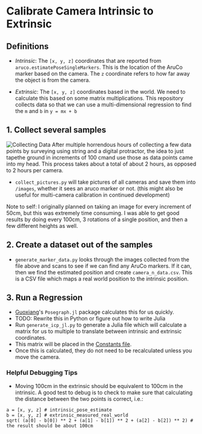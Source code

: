 # Calibrate Camera Intrinsic to Extrinsic

## Definitions

* *Intrinsic*: The `[x, y, z]` coordinates that are reported from `aruco.estimatePoseSingleMarkers`. This is the location of the AruCo marker based on the camera. The `z` coordinate refers to how far away the object is from the camera.

* *Extrinsic*: The `[x, y, z]` coordinates based in the world. We need to calculate this based on some matrix multiplications. This repository collects data so that we can use a multi-dimensional regression to find the `m` and `b` in `y = mx + b`

## 1. Collect several samples
![Collecting Data](https://github.com/mchen0037/whole-bodied-mathematics/blob/main/assets/collecting_data.gif?raw=true)
After multiple horrendous hours of collecting a few data points by surveying using string and a digital protractor, the idea to just tapethe ground in increments of 100 cmand use those as data points came into my head. This process takes about a total of about 2 hours, as opposed to 2 hours per camera.

* `collect_pictures.py` will take pictures of all cameras and save them into `/images`, whether it sees an aruco marker or not. (this might also be useful for multi-camera calibration in continued development)

Note to self: I originally planned on taking an image for every increment of 50cm, but this was extremely time consuming. I was able to get good results by doing every 100cm, 3 rotations of a single position, and then a few different heights as well.

## 2. Create a dataset out of the samples
* `generate_marker_data.py` looks through the images collected from the file above and scans to see if we can find any AruCo markers. If it can, then we find the estimated position and create `camera_n_data.csv`. This is a CSV file which maps a real world position to the intrinsic position.

## 3. Run a Regression
* [Guoxiang](https://www.github.com/gzhang8)'s `Posegraph.jl` package calculates this for us quickly.
* TODO: Rewrite this in Python or figure out how to write Julia
* Run `generate_icp_jl.py` to generate a Julia file which will calculate a matrix for us to multiple to translate between intrinsic and extrinsic coordinates.
* This matrix will be placed in the [Constants file](https://github.com/mchen0037/whole-bodied-mathematics/blob/main/app/utils/constants/constants.py).
* Once this is calculated, they do not need to be recalculated unless you move the camera.

### Helpful Debugging Tips
* Moving 100cm in the extrinsic should be equivalent to 100cm in the intrinsic. A good test to debug is to check to make sure that calculating the distance between the two points is correct, i.e.:
```
a = [x, y, z] # intrinsic_pose_estimate
b = [x, y, z] # extrinsic_measured_real_world
sqrt( (a[0] - b[0]) ** 2 + (a[1] - b[1]) ** 2 + (a[2] - b[2]) ** 2) # the result should be about 100cm
```
